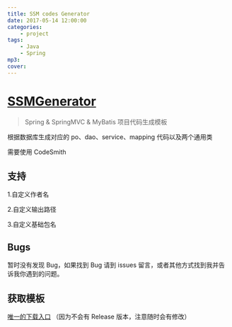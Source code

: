 ```yaml
---
title: SSM codes Generator
date: 2017-05-14 12:00:00
categories:
    - project
tags:
    - Java
    - Spring
mp3:
cover:
---
```


# [SSMGenerator](https://github.com/AyakuraYuki/SSMGenerator)

> Spring & SpringMVC & MyBatis 项目代码生成模板

根据数据库生成对应的 po、dao、service、mapping 代码以及两个通用类

需要使用 CodeSmith

## 支持

1.自定义作者名

2.自定义输出路径

3.自定义基础包名

## Bugs

暂时没有发现 Bug，如果找到 Bug 请到 issues 留言，或者其他方式找到我并告诉我你遇到的问题。

## 获取模板

[唯一的下载入口](https://github.com/AyakuraYuki/SSMGenerator/archive/master.zip)
（因为不会有 Release 版本，注意随时会有修改）
